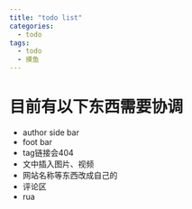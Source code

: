 ```yaml
---
title: "todo list"
categories:
  - todo
tags:
  - todo
  - 摸鱼
---
```



# 目前有以下东西需要协调
+ author side bar
+ foot bar
+ tag链接会404
+ 文中插入图片、视频
+ 网站名称等东西改成自己的
+ 评论区
+ rua
